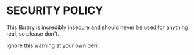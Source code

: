# SECURITY POLICY

This library is incredibly insecure and should never be used for anything real, so please don't.

Ignore this warning at your own peril.
